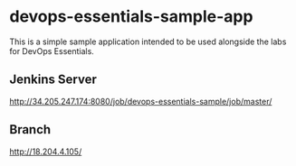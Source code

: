 # devops-essentials-sample-app

This is a simple sample application intended to be used alongside the labs for DevOps Essentials.

## Jenkins Server  

<http://34.205.247.174:8080/job/devops-essentials-sample/job/master/>

## Branch 
http://18.204.4.105/


